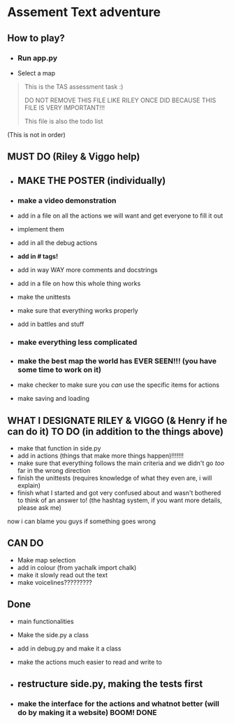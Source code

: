 # Assement Text adventure

## How to play?

- ### Run app.py
- Select a map

> This is the TAS assessment task :)
>
> DO NOT REMOVE THIS FILE LIKE RILEY ONCE DID BECAUSE THIS FILE IS VERY IMPORTANT!!!
>
> This file is also the todo list

(This is not in order)

## MUST DO (Riley & Viggo help)

- ## **MAKE THE POSTER** (individually)

- ### **make a video demonstration**

- add in a file on all the actions we will want and get everyone to fill it out
- implement them
- add in all the debug actions
- **add in # tags!**
- add in way WAY more comments and docstrings
- add in a file on how this whole thing works
- make the unittests
- make sure that everything works properly
- add in battles and stuff

- ### **make everything less complicated**

- ### make the best map the world has **EVER SEEN**!!! (you have some time to work on it)

- make checker to make sure you *can* use the specific items for actions
- make saving and loading

## WHAT I DESIGNATE RILEY & VIGGO (& Henry if he can do it) TO DO (in addition to the things above)

- make that function in side.py
- add in actions (things that make more things happen)!!!!!!!
- make sure that everything follows the main criteria and we didn't go *too* far in the wrong direction
- finish the unittests (requires knowledge of what they even are, i will explain)
- finish what I started and got very confused about and wasn't bothered to think of an answer to! (the hashtag system, if you want more details, please ask me)

now i can blame you guys if something goes wrong

## CAN DO

- Make map selection
- add in colour (from yachalk import chalk)
- make it slowly read out the text
- make voicelines?????????

## Done

- main functionalities
- Make the side.py a class
- add in debug.py and make it a class
- make the actions much easier to read and write to

- ## **restructure side.py, making the tests first**

- ### **make the interface for the actions and whatnot better** (will do by making it a website) BOOM! DONE
